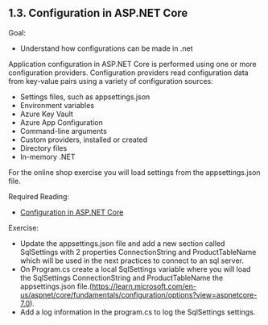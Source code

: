 ## 1.3. Configuration in ASP.NET Core
Goal: 
- Understand how configurations can be made in .net

Application configuration in ASP.NET Core is performed using one or more configuration providers. Configuration providers read configuration data from key-value pairs using a variety of configuration sources:
- Settings files, such as appsettings.json
- Environment variables
- Azure Key Vault
- Azure App Configuration
- Command-line arguments
- Custom providers, installed or created
- Directory files
- In-memory .NET 

For the online shop exercise you will load settings from the appsettings.json file.

Required Reading: 
- [Configuration in ASP.NET Core](https://learn.microsoft.com/en-us/aspnet/core/fundamentals/configuration/?view=aspnetcore-7.0)

Exercise:
- Update the appsettings.json file and add a new section called SqlSettings with 2 properties ConnectionString and ProductTableName which will be used in the next practices to connect to an sql server.
- On Program.cs create a local SqlSettings variable where you will load the SqlSettings ConnectionString and ProductTableName the appsettings.json file.(https://learn.microsoft.com/en-us/aspnet/core/fundamentals/configuration/options?view=aspnetcore-7.0).
- Add a log information in the program.cs to log the SqlSettings settings.
